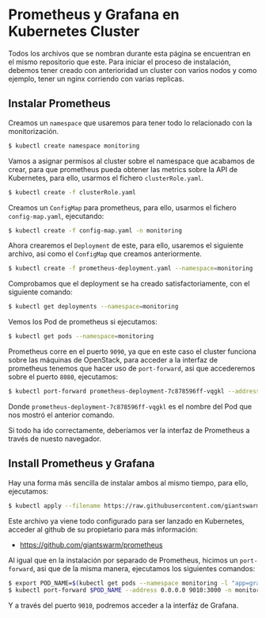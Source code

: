 # Prometheus y Grafana en Kubernetes Cluster
Todos los archivos que se nombran durante esta página se encuentran en el mismo repositorio que este.
Para iniciar el proceso de instalación, debemos tener creado con anterioridad un cluster con varios nodos y como ejemplo, tener un nginx corriendo con varias replicas.

## Instalar Prometheus
Creamos un `namespace` que usaremos para tener todo lo relacionado con la monitorización.
```sh
$ kubectl create namespace monitoring
```

Vamos a asignar permisos al cluster sobre el namespace que acabamos de crear, para que prometheus pueda obtener las metrics sobre la API de Kubernetes, para ello, usarmos el fichero `clusterRole.yaml`.
```sh
$ kubectl create -f clusterRole.yaml
```

Creamos un `ConfigMap` para prometheus, para ello, usarmos el fichero `config-map.yaml`, ejecutando:
```sh
$ kubectl create -f config-map.yaml -n monitoring
```

Ahora crearemos el `Deployment` de este, para ello, usaremos el siguiente archivo, asi como el `ConfigMap` que creamos anteriormente.
```sh
$ kubectl create -f prometheus-deployment.yaml --namespace=monitoring
```

Comprobamos que el deployment se ha creado satisfactoriamente, con el siguiente comando:
```sh
$ kubectl get deployments --namespace=monitoring
```

Vemos los Pod de prometheus si ejecutamos:
```sh
$ kubectl get pods --namespace=monitoring
```

Prometheus corre en el puerto `9090`, ya que en este caso el cluster funciona sobre las máquinas de OpenStack, para acceder a la interfaz de prometheus tenemos que hacer uso de `port-forward`, asi que accederemos sobre el puerto `8080`, ejecutamos:
```sh
$ kubectl port-forward prometheus-deployment-7c878596ff-vqgkl --address 0.0.0.0 8080:9090 -n monitoring
```
Donde `prometheus-deployment-7c878596ff-vqgkl` es el nombre del Pod que nos mostró el anterior comando.

Si todo ha ido correctamente, deberíamos ver la interfaz de Prometheus a través de nuesto navegador.

## Install Prometheus y Grafana
Hay una forma más sencilla de instalar ambos al mismo tiempo, para ello, ejecutamos:
```sh
$ kubectl apply --filename https://raw.githubusercontent.com/giantswarm/kubernetes-prometheus/master/manifests-all.yaml
```
Este archivo ya viene todo configurado para ser lanzado en Kubernetes, acceder al github de su propietario para más información:
- https://github.com/giantswarm/prometheus

Al igual que en la instalación por separado de Prometheus, hicimos un `port-forward`, asi que de la misma manera, ejecutamos los siguientes comandos:
```sh
$ export POD_NAME=$(kubectl get pods --namespace monitoring -l "app=grafana,component=core" -o jsonpath="{.items[0].metadata.name}")
$ kubectl port-forward $POD_NAME --address 0.0.0.0 9010:3000 -n monitoring
```

Y a través del puerto `9010`, podremos acceder a la interfáz de Grafana.